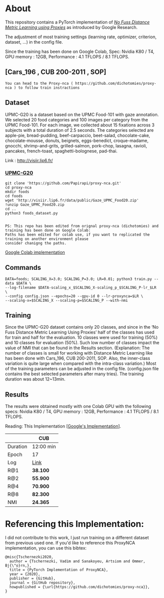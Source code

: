 
# About

This repository contains a PyTorch implementation of [*No Fuss Distance Metric Learning using Proxies*](https://arxiv.org/pdf/1703.07464.pdf) as introduced by Google Research.

The adjustment of most training settings (learning rate, optimizer, criterion, dataset, ...) in the config file. 

Since the training has been done on Google Colab, Spec: Nvidia K80 / T4, GPU memory : 12GB, Performance : 4.1 TFLOPS / 8.1 TFLOPS.


## [Cars_196 , CUB 200-2011 , SOP]
```
You can head to the Proxy-nca ( https://github.com/dichotomies/proxy-nca ) to follow train instractions
```
## Dataset

UPMC-G20 is a dataset based on the UPMC Food-101 with gaze annotation. 
We selected 20 food categories and 100 images per category from the UPMC Food-101. 
For each image, we collected about 15 fixations across 3 subjects with a total duration of 2.5 seconds. 
The categories selected are apple-pie, bread-pudding, beef-carpaccio, beet-salad, chocolate-cake, 
chocolate-mousse, donuts, beignets, eggs-benedict, croque-madame, gnocchi, shrimp-and-grits, grilled-salmon,
pork-chop, lasagna, ravioli, pancakes, french-toast, spaghetti-bolognese, pad-thai.

Link : http://visiir.lip6.fr/

### [UPMC-G20](http://visiir.lip6.fr/)

```
git clone 'https://github.com/Papirapi/proxy-nca.git'
cd proxy-nca
mkdir foods
cd foods
wget 'http://visiir.lip6.fr/data/public/Gaze_UPMC_Food20.zip'
!unzip Gaze_UPMC_Food20.zip
cd ..
python3 foods_dataset.py


PS: This repo has been edited from orignal proxy-nca (dichotomies) and training has been done on Google Colab:
Paths has been edited for colab use, if you want to replicated the training on another environment please 
consider chanigng the paths.

```
[Google Colab implementation](https://colab.research.google.com/drive/1orzykB4Gf8ly1pYdzSgGEV9h7h_McnCl?usp=sharing)



## Commands

```
DATA=foods; SCALING_X=3.0; SCALING_P=3.0; LR=0.01; python3 train.py --data $DATA \
--log-filename $DATA-scaling_x_$SCALING_X-scaling_p_$SCALING_P-lr_$LR \
--config config.json --epochs=20 --gpu-id 0 --lr-proxynca=$LR \
--scaling-x=$SCALING_X --scaling-p=$SCALING_P --with-nmi
```
## Training

Since the UPMC-G20 dataset contains only 20 classes, and since in the ‘No Fuss Distance Metric Learning Using Proxies’ 
half of the classes has used for train and half for the evaluation.
10 classes were used for training (50%) and 10 classes for evaluation (50%).
Such low number of classes impact the value of NMI that can be found in the Results section.
(Explanation: The number of classes is small for working with Distance Metric Learning like has been done with Cars_196, CUB 200-2011, SOP.
Also, the inner-class variation is quite large when compared with the intra-class variation.)
Most of the training parameters can be adjusted in the config file. 
(config.json file contains the best selected parameters after many tries).
The training duration was about 12~13min.

## Results

The results were obtained mostly with one Colab GPU with the following specs:
Nvidia K80 / T4, GPU memory : 12GB, Performance : 4.1 TFLOPS / 8.1 TFLOPS.

Reading: This Implementation [[Google's Implementation](https://arxiv.org/pdf/1703.07464.pdf)].

|          | CUB               |
| -------- | ----------------- |
| Duration | 12:00 min         |
| Epoch    | 17                |
| Log      | [Link](https://github.com/Papirapi/proxy-nca/blob/master/log/foods-scaling_x_3.0-scaling_p_3.0-lr_0.01.log)| 
| R@1      | **38.100**        |
| R@2      | **55.900**        |
| R@4      | **70.900**        |
| R@8      | **82.300**        |
| NMI      | **24.365**        |


# Referencing this Implementation:
I did not contribute to this work, I just run training on a different dataset from previous used one.
If you'd like to reference this ProxyNCA implementation, you can use this bibtex:
 
```
@misc{Tschernezki2020,
  author = {Tschernezki, Vadim and Sanakoyeu, Artsiom and Ommer, Bj{\"o}rn,},
  title = {PyTorch Implementation of ProxyNCA},
  year = {2020},
  publisher = {GitHub},
  journal = {GitHub repository},
  howpublished = {\url{https://github.com/dichotomies/proxy-nca}},
}
```
